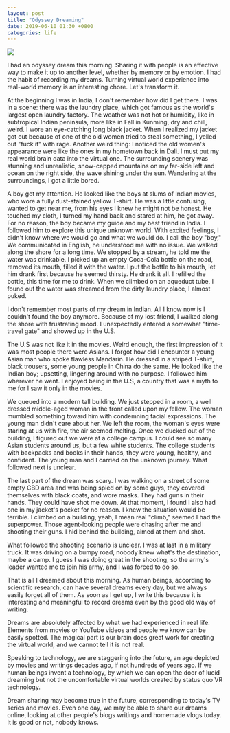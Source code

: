```yaml
---
layout: post
title: "Odyssey Dreaming"
date: 2019-06-10 01:30 +0800
categories: life
---
```


[![](https://rayxyz.github.io/assets/images/general/odyssey-dreaming.jpg)](https://rayxyz.github.io/assets/images/general/odyssey-dreaming.jpg)

I had an odyssey dream this morning. Sharing it with people is an effective way to make it up to another level, whether by memory or by emotion. I had the habit of recording my dreams. Turning virtual world experience into real-world memory is an interesting chore. Let's transform it.

At the beginning I was in India, I don't remember how did I get there. I was in a scene: there was the laundry place, which got famous as the world's largest open laundry factory. The weather was not hot or humidity, like in subtropical Indian peninsula, more like in Fall in Kunming, dry and chill, weird. I wore an eye-catching long black jacket. When I realized my jacket got cut because of one of the old women tried to steal something, I yelled out "fuck it" with rage. Another weird thing: I noticed the old women's appearance were like the ones in my hometown back in Dali. I must put my real world brain data into the virtual one. The surrounding scenery was stunning and unrealistic, snow-capped mountains on my far-side left and ocean on the right side, the wave shining under the sun. Wandering at the surroundings, I got a little bored.

A boy got my attention. He looked like the boys at slums of Indian movies, who wore a fully dust-stained yellow T-shirt. He was a little confusing, wanted to get near me, from his eyes I knew he might not be honest. He touched my cloth, I turned my hand back and stared at him, he got away. For no reason, the boy became my guide and my best friend in India. I followed him to explore this unique unknown world. With excited feelings, I didn't know where we would go and what we would do. I call the boy "boy," We communicated in English, he understood me with no issue. We walked along the shore for a long time. We stopped by a stream, he told me the water was drinkable. I picked up an empty Coca-Cola bottle on the road, removed its mouth, filled it with the water. I put the bottle to his mouth, let him drank first because he seemed thirsty. He drank it all. I refilled the bottle, this time for me to drink. When we climbed on an aqueduct tube, I found out the water was streamed from the dirty laundry place, I almost puked. 

I don't remember most parts of my dream in Indian. All I know now is I couldn't found the boy anymore. Because of my lost friend, I walked along the shore with frustrating mood. I unexpectedly entered a somewhat "time-travel gate" and showed up in the U.S.

The U.S was not like it in the movies. Weird enough, the first impression of it was most people there were Asians. I forgot how did I encounter a young Asian man who spoke flawless Mandarin. He dressed in a striped T-shirt, black trousers, some young people in China do the same. He looked like the Indian boy; upsetting, lingering around with no purpose. I followed him wherever he went. I enjoyed being in the U.S, a country that was a myth to me for I saw it only in the movies. 

We queued into a modern tall building. We just stepped in a room, a well dressed middle-aged woman in the front called upon my fellow. The woman mumbled something toward him with condemning facial expressions. The young man didn't care about her. We left the room, the woman's eyes were staring at us with fire, the air seemed melting. Once we ducked out of the building, I figured out we were at a college campus. I could see so many Asian students around us, but a few white students. The college students with backpacks and books in their hands, they were young, healthy, and confident. The young man and I carried on the unknown journey. What followed next is unclear.

The last part of the dream was scary. I was walking on a street of some empty CBD area and was being spied on by some guys, they covered themselves with black coats, and wore masks. They had guns in their hands. They could have shot me down. At that moment, I found I also had one in my jacket's pocket for no reason. I knew the situation would be terrible. I climbed on a building, yeah, I mean real "climb," seemed I had the superpower. Those agent-looking people were chasing after me and shooting their guns. I hid behind the building, aimed at them and shot. 

What followed the shooting scenario is unclear. I was at last in a military truck. It was driving on a bumpy road, nobody knew what's the destination, maybe a camp. I guess I was doing great in the shooting, so the army's leader wanted me to join his army, and I was forced to do so.

That is all I dreamed about this morning. As human beings, according to scientific research, can have several dreams every day, but we always easily forget all of them. As soon as I get up, I write this because it is interesting and meaningful to record dreams even by the good old way of writing. 

Dreams are absolutely affected by what we had experienced in real life. Elements from movies or YouTube videos and people we know can be easily spotted. The magical part is our brain does great work for creating the virtual world, and we cannot tell it is not real. 

Speaking to technology, we are staggering into the future, an age depicted by movies and writings decades ago, if not hundreds of years ago. If we human beings invent a technology, by which we can open the door of lucid dreaming but not the uncomfortable virtual worlds created by status quo VR technology. 

Dream sharing may become true in the future, corresponding to today's TV series and movies. Even one day, we may be able to share our dreams online, looking at other people's blogs writings and homemade vlogs today. It is good or not, nobody knows.